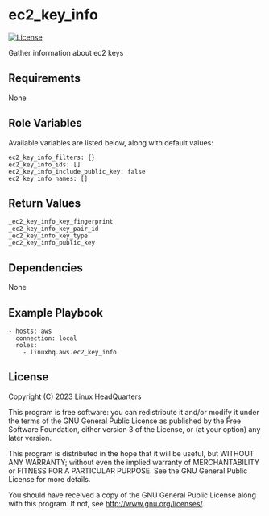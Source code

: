 # ec2\_key\_info

[![License](https://img.shields.io/badge/license-GPLv3-lightgreen)](https://www.gnu.org/licenses/gpl-3.0.en.html#license-text)

Gather information about ec2 keys

## Requirements

None

## Role Variables

Available variables are listed below, along with default values:

    ec2_key_info_filters: {}
    ec2_key_info_ids: []
    ec2_key_info_include_public_key: false
    ec2_key_info_names: []

## Return Values

    _ec2_key_info_key_fingerprint
    _ec2_key_info_key_pair_id
    _ec2_key_info_key_type
    _ec2_key_info_public_key

## Dependencies

None

## Example Playbook

    - hosts: aws
      connection: local
      roles:
        - linuxhq.aws.ec2_key_info

## License

Copyright (C) 2023 Linux HeadQuarters

This program is free software: you can redistribute it and/or modify
it under the terms of the GNU General Public License as published by
the Free Software Foundation, either version 3 of the License, or
(at your option) any later version.

This program is distributed in the hope that it will be useful,
but WITHOUT ANY WARRANTY; without even the implied warranty of
MERCHANTABILITY or FITNESS FOR A PARTICULAR PURPOSE. See the
GNU General Public License for more details.

You should have received a copy of the GNU General Public License
along with this program. If not, see <http://www.gnu.org/licenses/>.
